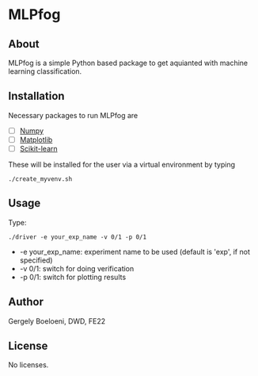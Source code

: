 # MLPfog

## About

MLPfog is a simple Python based package to get aquianted with machine learning classification. 

## Installation

Necessary packages to run MLPfog are

- [ ] [Numpy](https://numpy.org/)
- [ ] [Matplotlib](https://matplotlib.org/)
- [ ] [Scikit-learn](https://scikit-learn.org/stable/)

These will be installed for the user via a virtual environment by typing

```
./create_myvenv.sh
```

## Usage

Type:

```
./driver -e your_exp_name -v 0/1 -p 0/1
```

* -e your_exp_name: experiment name to be used (default is 'exp', if not specified)
* -v 0/1: switch for doing verification
* -p 0/1: switch for plotting results

## Author

Gergely Boeloeni, DWD, FE22

## License

No licenses. 
